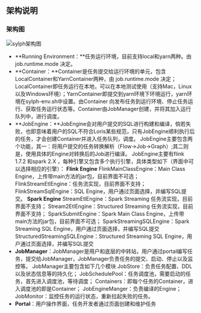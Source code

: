 ## 架构说明

### 架构图

![sylph架构图](/Users/ivan/pagoda/doc/SQL平台/manual/sylph架构图.png)

- **Running Environment：**任务运行环境，目前支持local和yarn两种。由 job.runtime.mode 决定。
- **Container：**Container是任务提交给运行环境的单元，包含LocalContainer和YarnContainer两种，由 job.runtime.mode 决定；LocalContainer即任务运行在本地，可以在本地测试使用（支持Mac，Linux以及Windows环境）；YarnContainer即提交到yarn环境下环境运行，yarn环境在sylph-env.sh中设置。由Container 向发布任务到运行环境、停止任务运行、获取任务运行状态等。Container由JobManager创建，并将其加入运行队列中，进行调度。
- **JobEngine：**JobEngine会对用户提交的SQL进行构建和编译，倘若失败，也即意味着用户的SQL不符合Loris某些规范，只有JobEngine顺利执行后的任务，才会创建Container并进入任务队列，调度。
  JobEngine主要包含两个功能，其一：将用户提交的任务转换解析（Flow->Job->Graph）;其二则是，使用具体的Engine对转换后的Job进行编译。
  JobEngine主要有flink 1.7.2 和spark 2.X ，每种引擎又包含多个执行引擎，具体类型如下（界面中可以选择相应的引擎）：
  **Flink Engine**
  FlinkMainClassEngine：Main Class Engine，上传带main方法的jar包，目前界面不可选；
  FlinkStreamEtlEngine：任务流实现，目前界面不支持；
  FlinkStreamSqlEngine：SQL Engine，用户通过页面选择，并编写SQL提交。
  **Spark Engine**
  StreamEtlEngine：Spark Streaming 任务流实现，目前界面不支持；
  Stream2EtlEngine：Structured Streaming 任务流实现，目前界面不支持；
  SparkSubmitEngine：Spark Main Class Engine，上传带main方法的jar包，目前界面不可选；
  SparkStreamingSQLEngine：Spark Streaming SQL Engine，用户通过页面选择，并编写SQL提交
  StructuredStreamingSQLEngine：Structured Streaming SQL Engine，用户通过页面选择，并编写SQL提交
- **JobManager**：JobManager是用户和底层的中转站，用户通过portal编写任务，提交给JobManager，JobManager负责任务的提交、启动、停止以及监控等。
  JobManager主要包含如下几个模块
  JobStore：负责任务配置、DDL以及状态信息等的持久化；
  JobSchedulePool：任务调度池，需要启动的任务，首先进入调度池，等待调度；
  Containers：即每个任务的Container，进入调度池的即是Container；
  JobEngineManger：负责编译的Engine；
  JobMonitor：监控任务的运行状态，重新拉起失败的任务。
- **Portal**：用户操作界面，任务开发者通过页面创建和维护任务